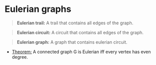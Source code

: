 
# Eulerian graphs

> **Eulerian trail:** A trail that contains all edges of the graph.

>**Eulerian circuit:** A circuit that contains all edges of the graph.

>**Eulerian graph:** A graph that contains eulerian circuit.
- [Theorem:](./Theorems.md) A connected graph G is Eulerian iff every vertex has even degree.